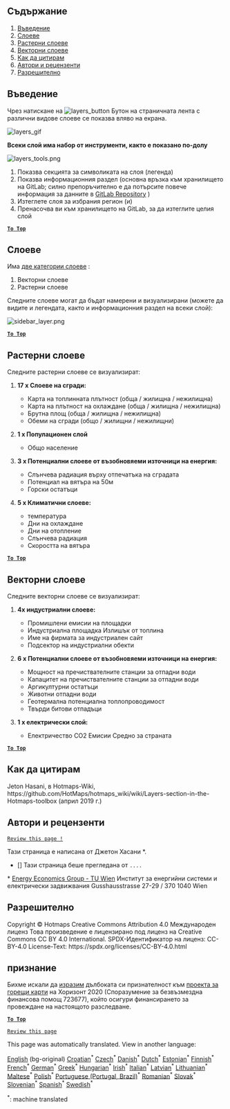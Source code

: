<h2> Съдържание </h2><ol><li> <a href="#Introduction">Въведение</a> </li><li> <a href="#Layers">Слоеве</a> </li><li> <a href="#Raster-Layers">Растерни слоеве</a> </li><li> <a href="#Vector-Layers">Векторни слоеве</a> </li><li> <a href="#How-to-cite">Как да цитирам</a> </li><li> <a href="#Authors-and-reviewers">Автори и рецензенти</a> </li><li> <a href="#License">Разрешително</a> </li></ol><h2> Въведение </h2><p> Чрез натискане на <img alt="layers_button" src="https://github.com/HotMaps/hotmaps_wiki/blob/master/Images/general_tool_functionalities_and_structure/layers_button.PNG"/> Бутон на страничната лента с различни видове слоеве се показва вляво на екрана. </p><p><img alt="layers_gif" src="https://github.com/HotMaps/hotmaps_wiki/blob/master/Images/general_tool_functionalities_and_structure/layers.gif"/></p><p> <strong>Всеки слой има набор от инструменти, както е показано по-долу</strong> </p><p><img alt="layers_tools.png" src="https://github.com/HotMaps/hotmaps_wiki/blob/master/Images/general_tool_functionalities_and_structure/layers_tools.png"/></p><ol><li> Показва секцията за символиката на слоя (легенда) </li><li> Показва информационния раздел (основна връзка към хранилището на GitLab; силно препоръчително е да потърсите повече информация за данните в <a href="https://gitlab.com/hotmaps">GitLab Repository</a> ) </li><li> Изтеглете слоя за избрания регион (и) </li><li> Пренасочва ви към хранилището на GitLab, за да изтеглите целия слой </li></ol><p><ins> <code><strong><a href="#table-of-contents">To Top</a></strong></code> </ins> </p><h2> Слоеве </h2><p> Има <a href="https://www.gislounge.com/geodatabases-explored-vector-and-raster-data">две категории слоеве</a> : </p><ol><li> Векторни слоеве </li><li> Растерни слоеве </li></ol><p> Следните слоеве могат да бъдат намерени и визуализирани (можете да видите и легендата, както и информационния раздел на всеки слой): </p><p><img alt="sidebar_layer.png" src="https://github.com/HotMaps/hotmaps_wiki/blob/master/Images/general_tool_functionalities_and_structure/all_layers.png"/></p><p><ins> <code><strong><a href="#table-of-contents">To Top</a></strong></code> </ins> </p><h2> Растерни слоеве </h2><p> Следните растерни слоеве се визуализират: </p><ol><li><p> <strong>17 x Слоеве на сгради:</strong> </p><ul><li> Карта на топлинната плътност (обща / жилищна / нежилищна) </li><li> Карта на плътност на охлаждане (обща / жилищна / нежилищна) </li><li> Брутна площ (обща / жилищна / нежилищна) </li><li> Обеми на сгради (общо / жилищни / нежилищни) </li></ul></li><li><p> <strong>1 x Популационен слой</strong> </p><ul><li> Общо население </li></ul></li><li><p> <strong>3 x Потенциални слоеве от възобновяеми източници на енергия:</strong> </p><ul><li> Слънчева радиация върху отпечатъка на сградата </li><li> Потенциал на вятъра на 50м </li><li> Горски остатъци </li></ul></li><li><p> <strong>5 x Климатични слоеве:</strong> </p><ul><li> температура </li><li> Дни на охлаждане </li><li> Дни на отопление </li><li> Слънчева радиация </li><li> Скоростта на вятъра </li></ul></li></ol><p><ins> <code><strong><a href="#table-of-contents">To Top</a></strong></code> </ins> </p><h2> Векторни слоеве </h2><p> Следните векторни слоеве се визуализират: </p><ol><li><p> <strong>4x индустриални слоеве:</strong> </p><ul><li> Промишлени емисии на площадки </li><li> Индустриална площадка Излишък от топлина </li><li> Име на фирмата за индустриален сайт </li><li> Подсектор на индустриални обекти </li></ul></li><li><p> <strong>6 x Потенциални слоеве от възобновяеми източници на енергия:</strong> </p><ul><li> Мощност на пречиствателните станции за отпадни води </li><li> Капацитет на пречиствателните станции за отпадни води </li><li> Аргикултурни остатъци </li><li> Животни отпадни води </li><li> Геотермална потенциална топлопроводимост </li><li> Твърди битови отпадъци </li></ul></li><li><p> <strong>1 x електрически слой:</strong> </p><ul><li> Електричество CO2 Емисии Средно за страната </li></ul></li></ol><p><ins> <code><strong><a href="#table-of-contents">To Top</a></strong></code> </ins> </p><h2> Как да цитирам </h2><p> Jeton Hasani, в Hotmaps-Wiki, https://github.com/HotMaps/hotmaps_wiki/wiki/Layers-section-in-the-Hotmaps-toolbox (април 2019 г.) </p><h2> Автори и рецензенти </h2><p> <code><a href="https://github.com/HotMaps/hotmaps_wiki/wiki/Layer-Section/_edit">Review this page !</a></code> </p> <p> Тази страница е написана от Джетон Хасани *. </p><ul><li> [] Тази страница беше прегледана от <code>....</code> </li></ul><p> * <a href="https://eeg.tuwien.ac.at/">Energy Economics Group - TU Wien</a> Институт за енергийни системи и електрически задвижвания Gusshausstrasse 27-29 / 370 1040 Wien </p><h2> Разрешително </h2><p> Copyright © Hotmaps Creative Commons Attribution 4.0 Международен лиценз Това произведение е лицензирано под лиценз на Creative Commons CC BY 4.0 International. SPDX-Идентификатор на лиценз: CC-BY-4.0 License-Text: https://spdx.org/licenses/CC-BY-4.0.html </p><h2> признание </h2><p> Бихме искали да <a href="https://www.hotmaps-project.eu">изразим</a> дълбоката си признателност към <a href="https://www.hotmaps-project.eu">проекта за горещи карти</a> на Хоризонт 2020 (Споразумение за безвъзмездна финансова помощ 723677), който осигури финансирането за провеждане на настоящото разследване. </p><p><ins> <code><strong><a href="#table-of-contents">To Top</a></strong></code> </ins> </p><p> <code><a href="https://github.com/HotMaps/hotmaps_wiki/wiki/Layer-Section/_edit">Review this page</a></code> </p>

This page was automatically translated. View in another language:

[English](en-Layers-section-in-the-Hotmaps-toolbox) (bg-original)  [Croatian](hr-Layers-section-in-the-Hotmaps-toolbox)<sup>\*</sup> [Czech](cs-Layers-section-in-the-Hotmaps-toolbox)<sup>\*</sup> [Danish](da-Layers-section-in-the-Hotmaps-toolbox)<sup>\*</sup> [Dutch](nl-Layers-section-in-the-Hotmaps-toolbox)<sup>\*</sup> [Estonian](et-Layers-section-in-the-Hotmaps-toolbox)<sup>\*</sup> [Finnish](fi-Layers-section-in-the-Hotmaps-toolbox)<sup>\*</sup> [French](fr-Layers-section-in-the-Hotmaps-toolbox)<sup>\*</sup> [German](de-Layers-section-in-the-Hotmaps-toolbox)<sup>\*</sup> [Greek](el-Layers-section-in-the-Hotmaps-toolbox)<sup>\*</sup> [Hungarian](hu-Layers-section-in-the-Hotmaps-toolbox)<sup>\*</sup> [Irish](ga-Layers-section-in-the-Hotmaps-toolbox)<sup>\*</sup> [Italian](it-Layers-section-in-the-Hotmaps-toolbox)<sup>\*</sup> [Latvian](lv-Layers-section-in-the-Hotmaps-toolbox)<sup>\*</sup> [Lithuanian](lt-Layers-section-in-the-Hotmaps-toolbox)<sup>\*</sup> [Maltese](mt-Layers-section-in-the-Hotmaps-toolbox)<sup>\*</sup> [Polish](pl-Layers-section-in-the-Hotmaps-toolbox)<sup>\*</sup> [Portuguese (Portugal, Brazil)](pt-Layers-section-in-the-Hotmaps-toolbox)<sup>\*</sup> [Romanian](ro-Layers-section-in-the-Hotmaps-toolbox)<sup>\*</sup> [Slovak](sk-Layers-section-in-the-Hotmaps-toolbox)<sup>\*</sup> [Slovenian](sl-Layers-section-in-the-Hotmaps-toolbox)<sup>\*</sup> [Spanish](es-Layers-section-in-the-Hotmaps-toolbox)<sup>\*</sup> [Swedish](sv-Layers-section-in-the-Hotmaps-toolbox)<sup>\*</sup> 

<sup>\*</sup>: machine translated
